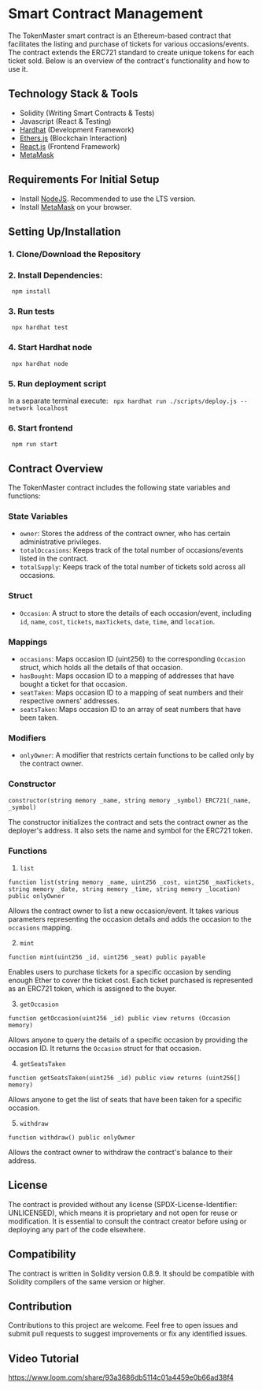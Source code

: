 


# Smart Contract Management

The TokenMaster smart contract is an Ethereum-based contract that facilitates the listing and purchase of tickets for various occasions/events. The contract extends the ERC721 standard to create unique tokens for each ticket sold. Below is an overview of the contract's functionality and how to use it.

## Technology Stack & Tools

- Solidity (Writing Smart Contracts & Tests)
- Javascript (React & Testing)
- [Hardhat](https://hardhat.org/) (Development Framework)
- [Ethers.js](https://docs.ethers.io/v5/) (Blockchain Interaction)
- [React.js](https://reactjs.org/) (Frontend Framework)
- [MetaMask](https://metamask.io/)

## Requirements For Initial Setup
- Install [NodeJS](https://nodejs.org/en/). Recommended to use the LTS version.
- Install [MetaMask](https://metamask.io/) on your browser.

## Setting Up/Installation

### 1. Clone/Download the Repository

### 2. Install Dependencies:
` npm install`

### 3. Run tests
` npx hardhat test`

### 4. Start Hardhat node
` npx hardhat node`

### 5. Run deployment script
In a separate terminal execute:
` npx hardhat run ./scripts/deploy.js --network localhost`

### 6. Start frontend
` npm run start`

## Contract Overview

The TokenMaster contract includes the following state variables and functions:

### State Variables

- `owner`: Stores the address of the contract owner, who has certain administrative privileges.
- `totalOccasions`: Keeps track of the total number of occasions/events listed in the contract.
- `totalSupply`: Keeps track of the total number of tickets sold across all occasions.

### Struct

- `Occasion`: A struct to store the details of each occasion/event, including `id`, `name`, `cost`, `tickets`, `maxTickets`, `date`, `time`, and `location`.

### Mappings

- `occasions`: Maps occasion ID (uint256) to the corresponding `Occasion` struct, which holds all the details of that occasion.
- `hasBought`: Maps occasion ID to a mapping of addresses that have bought a ticket for that occasion.
- `seatTaken`: Maps occasion ID to a mapping of seat numbers and their respective owners' addresses.
- `seatsTaken`: Maps occasion ID to an array of seat numbers that have been taken.

### Modifiers

- `onlyOwner`: A modifier that restricts certain functions to be called only by the contract owner.

### Constructor

```solidity
constructor(string memory _name, string memory _symbol) ERC721(_name, _symbol)
```

The constructor initializes the contract and sets the contract owner as the deployer's address. It also sets the name and symbol for the ERC721 token.

### Functions

1. `list`

```solidity
function list(string memory _name, uint256 _cost, uint256 _maxTickets, string memory _date, string memory _time, string memory _location) public onlyOwner
```

Allows the contract owner to list a new occasion/event. It takes various parameters representing the occasion details and adds the occasion to the `occasions` mapping.

2. `mint`

```solidity
function mint(uint256 _id, uint256 _seat) public payable
```

Enables users to purchase tickets for a specific occasion by sending enough Ether to cover the ticket cost. Each ticket purchased is represented as an ERC721 token, which is assigned to the buyer.

3. `getOccasion`

```solidity
function getOccasion(uint256 _id) public view returns (Occasion memory)
```

Allows anyone to query the details of a specific occasion by providing the occasion ID. It returns the `Occasion` struct for that occasion.

4. `getSeatsTaken`

```solidity
function getSeatsTaken(uint256 _id) public view returns (uint256[] memory)
```

Allows anyone to get the list of seats that have been taken for a specific occasion.

5. `withdraw`

```solidity
function withdraw() public onlyOwner
```

Allows the contract owner to withdraw the contract's balance to their address.

## License

The contract is provided without any license (SPDX-License-Identifier: UNLICENSED), which means it is proprietary and not open for reuse or modification. It is essential to consult the contract creator before using or deploying any part of the code elsewhere.

## Compatibility

The contract is written in Solidity version 0.8.9. It should be compatible with Solidity compilers of the same version or higher.

## Contribution

Contributions to this project are welcome. Feel free to open issues and submit pull requests to suggest improvements or fix any identified issues.

## Video Tutorial

https://www.loom.com/share/93a3686db5114c01a4459e0b66ad38f4
